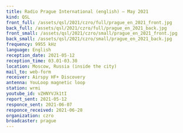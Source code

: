 ```yaml
---
title: Radio Prague International (english) — May 2021
kind: QSL
front_full: /assets/qsl/2021/czro/full/prague_en_2021_front.jpg
back_full: /assets/qsl/2021/czro/full/prague_en_2021_back.jpg
front_small: /assets/qsl/2021/czro/small/prague_en_2021_front.jpg
back_small: /assets/qsl/2021/czro/small/prague_en_2021_back.jpg
frequency: 9955 kHz
language: English
reception_date: 2021-05-12
reception_time: 03.01-03.30
location: Moscow, Russia (inside the city)
mail_to: web-form
receiver: Airspy HF+ Discovery
antenna: YouLoop magnetic loop
station: wrmi
youtube_id: vZHNYVJk1tI
report_sent: 2021-05-12
responce_sent: 2021-06-07
responce_received: 2021-06-28
organization: czro
broadcaster: prague
---
```


